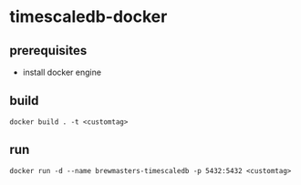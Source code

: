 # timescaledb-docker

## prerequisites

- install docker engine

## build

`docker build . -t <customtag>`

## run

`docker run -d --name brewmasters-timescaledb -p 5432:5432 <customtag>`
